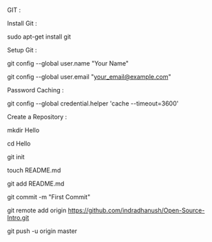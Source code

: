 GIT : 

Install Git : 

sudo apt-get install git

Setup Git : 

git config --global user.name "Your Name"

git config --global user.email "your_email@example.com"

Password Caching : 

git config --global credential.helper 'cache --timeout=3600'


Create a Repository :

mkdir Hello

cd Hello

git init

touch README.md

git add README.md

git commit -m "First Commit"

git remote add origin https://github.com/indradhanush/Open-Source-Intro.git

git push -u origin master

